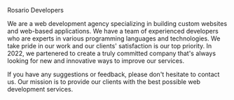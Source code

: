Rosario Developers

We are a web development agency specializing in building custom websites and web-based applications. We have a team of experienced developers who are experts in various programming languages and technologies. We take pride in our work and our clients' satisfaction is our top priority. In 2022, we partenered to create a truly committed company that's always looking for new and innovative ways to improve our services.

If you have any suggestions or feedback, please don't hesitate to contact us. Our mission is to provide our clients with the best possible web development services.
